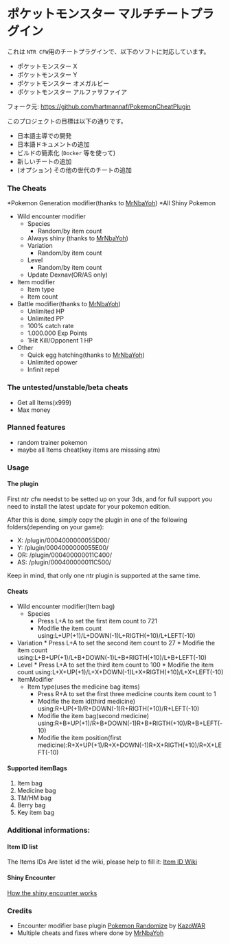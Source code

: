 ポケットモンスター マルチチートプラグイン
==================================

これは `NTR CFW`用のチートプラグインで、以下のソフトに対応しています。

* ポケットモンスター X
* ポケットモンスター Y
* ポケットモンスター オメガルビー
* ポケットモンスター アルファサファイア

フォーク元: https://github.com/hartmannaf/PokemonCheatPlugin

このプロジェクトの目標は以下の通りです。

* 日本語主導での開発
* 日本語ドキュメントの追加
* ビルドの簡素化 (`Docker` 等を使って)
* 新しいチートの追加
* (オプション) その他の世代のチートの追加

### The Cheats

*Pokemon Generation modifier(thanks to [MrNbaYoh](https://github.com/MrNbaYoh))
    *All Shiny Pokemon
* Wild encounter modifier
    * Species
        * Random/by item count
    * Always shiny (thanks to [MrNbaYoh](https://github.com/MrNbaYoh))
    * Variation
        * Random/by item count
    * Level
        * Random/by item count
    * Update Dexnav(OR/AS only)
* Item modifier
    * Item type
    * Item count
* Battle modifier(thanks to [MrNbaYoh](https://github.com/MrNbaYoh))
    * Unlimited HP
    * Unlimited PP
    * 100% catch rate
    * 1.000.000 Exp Points
    * 1Hit Kill/Opponent 1 HP
* Other
    * Quick egg hatching(thanks to [MrNbaYoh](https://github.com/MrNbaYoh))
    * Unlimited opower
    * Infinit repel

### The untested/unstable/beta cheats

* Get all Items(x999)
* Max money

### Planned features

* random trainer pokemon
* maybe all Items cheat(key items are misssing atm)

### Usage

#### The plugin

First ntr cfw needst to be setted up on your 3ds, and for full support you need to install the latest update for your pokemon edition.

After this is done, simply copy the plugin in one of the following folders(depending on your game):

* X:  /plugin/0004000000055D00/
* Y:  /plugin/0004000000055E00/
* OR: /plugin/000400000011C400/
* AS: /plugin/000400000011C500/

Keep in mind, that only one ntr plugin is supported at the same time.

#### Cheats

* Wild encounter modifier(Item bag)
   * Species
       * Press L+A to set the first item count to 721
       * Modifie the item count using:L+UP(+1)/L+DOWN(-1)L+RIGTH(+10)/L+LEFT(-10) 
 * Variation
       * Press L+A to set the second item count to 27
       * Modifie the item count using:L+B+UP(+1)/L+B+DOWN(-1)L+B+RIGTH(+10)/L+B+LEFT(-10) 
 * Level
       * Press L+A to set the third item count to 100
       * Modifie the item count using:L+X+UP(+1)/L+X+DOWN(-1)L+X+RIGTH(+10)/L+X+LEFT(-10) 
* ItemModifier
    * Item type(uses the medicine bag items)
        * Press R+A to set the first three medicine counts item count to 1
        * Modifie the item id(third medicine) using:R+UP(+1)/R+DOWN(-1)R+RIGTH(+10)/R+LEFT(-10)
        * Modifie the item bag(second medicine) using:R+B+UP(+1)/R+B+DOWN(-1)R+B+RIGTH(+10)/R+B+LEFT(-10)  
        * Modifie the item position(first medicine):R+X+UP(+1)/R+X+DOWN(-1)R+X+RIGTH(+10)/R+X+LEFT(-10)

#### Supported itemBags

1. Item bag
2. Medicine bag
3. TM/HM bag
4. Berry bag
5. Key item bag


### Additional informations:

#### Item ID list

The Items IDs Are listet id the wiki, please help to fill it:
[Item ID Wiki](https://github.com/hartmannaf/PokemonCheatPlugin/wiki/itemList)

#### Shiny Encounter
[How the shiny encounter works](https://github.com/hartmannaf/PokemonCheatPlugin/wiki/Shiny-PID-Calculation)

### Credits
* Encounter modifier base plugin [Pokemon Randomize](https://gbatemp.net/threads/pokemon-randomize-a-pokemon-x-y-or-as-ntr-cfw-plugin.397096/) by [KazoWAR](https://gbatemp.net/members/kazowar.133086/)
* Multiple cheats and fixes where done by [MrNbaYoh](https://github.com/MrNbaYoh)
